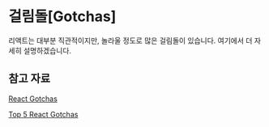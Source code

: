 # 걸림돌[Gotchas]

리액트는 대부분 직관적이지만, 놀라울 정도로 많은 걸림돌이 있습니다. 여기에서 더 자세히 설명하겠습니다.

## 참고 자료

[React Gotchas](https://daveceddia.com/react-gotchas/)

[Top 5 React Gotchas](http://joelgriffith.net/top-5-react-gotchas/)
